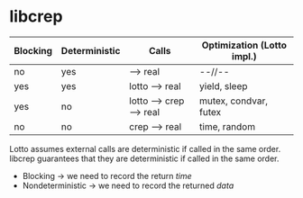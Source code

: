 # libcrep


| Blocking | Deterministic | Calls                   | Optimization (Lotto impl.) |
| -------- | ------------- | ----------------------- | -------------------------- |
|   no     |     yes       | --> real                |          --//--            |
|  yes     |     yes       | lotto --> real          | yield, sleep               |
|  yes     |      no       | lotto --> crep --> real | mutex, condvar, futex      |
|   no     |      no       | crep --> real           | time, random               |

Lotto assumes external calls are deterministic if called in the same order.
libcrep guarantees that they are deterministic if called in the same order.

- Blocking -> we need to record the return *time*
- Nondeterministic -> we need to record the returned *data*
